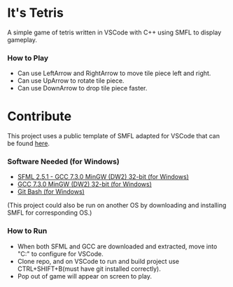 # It's Tetris  
A simple game of tetris written in VSCode with C++ using SMFL to display gameplay.  
  
### How to Play
- Can use LeftArrow and RightArrow to move tile piece left and right.
- Can use UpArrow to rotate tile piece.
- Can use DownArrow to drop tile piece faster.
  
  
# Contribute  
This project uses a public template of SMFL adapted for VSCode that can be found [here](https://github.com/andrew-r-king/sfml-vscode-boilerplate).  
  
  
### Software Needed (for Windows)
- [SFML 2.5.1 - GCC 7.3.0 MinGW (DW2) 32-bit (for Windows)](https://www.sfml-dev.org/files/SFML-2.5.1-windows-gcc-7.3.0-mingw-32-bit.zip)
- [GCC 7.3.0 MinGW (DW2) 32-bit (for Windows)](https://sourceforge.net/projects/mingw-w64/files/Toolchains%20targetting%20Win32/Personal%20Builds/mingw-builds/7.3.0/threads-posix/dwarf/i686-7.3.0-release-posix-dwarf-rt_v5-rev0.7z/download)
- [Git Bash (for Windows) ](https://git-scm.com/downloads)

(This project could also be run on another OS by downloading and installing SMFL for corresponding OS.)


### How to Run
- When both SFML and GCC are downloaded and extracted, move into "C:\" to configure for VSCode.
- Clone repo, and on VSCode to run and build project use CTRL+SHIFT+B(must have git installed correctly).
- Pop out of game will appear on screen to play.
